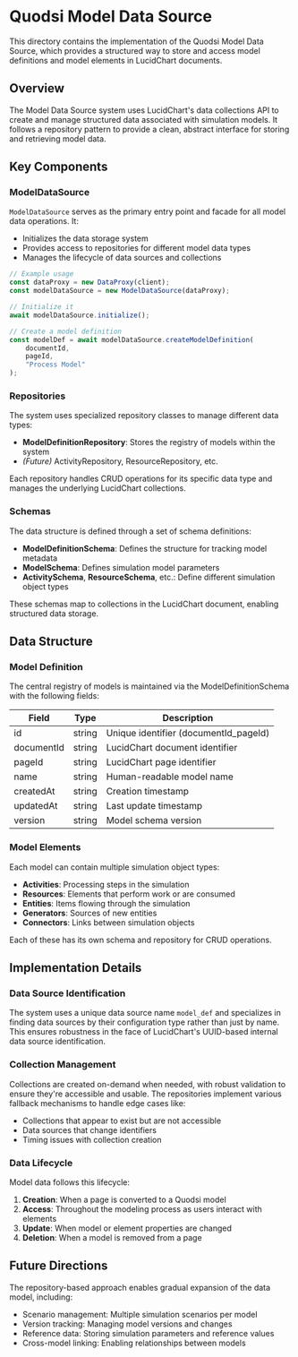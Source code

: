 # Quodsi Model Data Source

This directory contains the implementation of the Quodsi Model Data Source, which provides a structured way to store and access model definitions and model elements in LucidChart documents.

## Overview

The Model Data Source system uses LucidChart's data collections API to create and manage structured data associated with simulation models. It follows a repository pattern to provide a clean, abstract interface for storing and retrieving model data.

## Key Components

### ModelDataSource

`ModelDataSource` serves as the primary entry point and facade for all model data operations. It:

- Initializes the data storage system
- Provides access to repositories for different model data types
- Manages the lifecycle of data sources and collections

```typescript
// Example usage
const dataProxy = new DataProxy(client);
const modelDataSource = new ModelDataSource(dataProxy);

// Initialize it
await modelDataSource.initialize();

// Create a model definition
const modelDef = await modelDataSource.createModelDefinition(
    documentId, 
    pageId, 
    "Process Model"
);
```

### Repositories

The system uses specialized repository classes to manage different data types:

- **ModelDefinitionRepository**: Stores the registry of models within the system
- *(Future)* ActivityRepository, ResourceRepository, etc.

Each repository handles CRUD operations for its specific data type and manages the underlying LucidChart collections.

### Schemas

The data structure is defined through a set of schema definitions:

- **ModelDefinitionSchema**: Defines the structure for tracking model metadata
- **ModelSchema**: Defines simulation model parameters
- **ActivitySchema**, **ResourceSchema**, etc.: Define different simulation object types

These schemas map to collections in the LucidChart document, enabling structured data storage.

## Data Structure

### Model Definition

The central registry of models is maintained via the ModelDefinitionSchema with the following fields:

| Field       | Type   | Description                                |
|-------------|--------|--------------------------------------------|
| id          | string | Unique identifier (documentId_pageId)      |
| documentId  | string | LucidChart document identifier            |
| pageId      | string | LucidChart page identifier                |
| name        | string | Human-readable model name                  |
| createdAt   | string | Creation timestamp                         |
| updatedAt   | string | Last update timestamp                      |
| version     | string | Model schema version                       |

### Model Elements

Each model can contain multiple simulation object types:

- **Activities**: Processing steps in the simulation
- **Resources**: Elements that perform work or are consumed
- **Entities**: Items flowing through the simulation
- **Generators**: Sources of new entities
- **Connectors**: Links between simulation objects

Each of these has its own schema and repository for CRUD operations.

## Implementation Details

### Data Source Identification

The system uses a unique data source name `model_def` and specializes in finding data sources by their configuration type rather than just by name. This ensures robustness in the face of LucidChart's UUID-based internal data source identification.

### Collection Management

Collections are created on-demand when needed, with robust validation to ensure they're accessible and usable. The repositories implement various fallback mechanisms to handle edge cases like:

- Collections that appear to exist but are not accessible
- Data sources that change identifiers
- Timing issues with collection creation

### Data Lifecycle

Model data follows this lifecycle:

1. **Creation**: When a page is converted to a Quodsi model
2. **Access**: Throughout the modeling process as users interact with elements
3. **Update**: When model or element properties are changed
4. **Deletion**: When a model is removed from a page

## Future Directions

The repository-based approach enables gradual expansion of the data model, including:

- Scenario management: Multiple simulation scenarios per model
- Version tracking: Managing model versions and changes
- Reference data: Storing simulation parameters and reference values
- Cross-model linking: Enabling relationships between models

